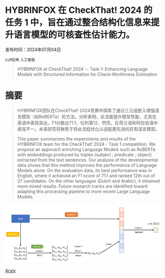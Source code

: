 # HYBRINFOX 在 CheckThat! 2024 的任务 1 中，旨在通过整合结构化信息来提升语言模型的可核查性估计能力。

发布时间：2024年07月04日

`LLM应用` `人工智能`

> HYBRINFOX at CheckThat! 2024 -- Task 1: Enhancing Language Models with Structured Information for Check-Worthiness Estimation

# 摘要

> HYBRINFOX团队在CheckThat! 2024竞赛中探索了通过三元组嵌入增强语言模型（如RoBERTa）的方法。分析表明，此法能提升模型性能，尤其在英语中表现突出，F1分数达71.1，位列第12。然而，在荷兰语和阿拉伯语中表现不一。未来研究将聚焦于将此流程优化以适配更先进的巨型语言模型。

> This paper summarizes the experiments and results of the HYBRINFOX team for the CheckThat! 2024 - Task 1 competition. We propose an approach enriching Language Models such as RoBERTa with embeddings produced by triples (subject ; predicate ; object) extracted from the text sentences. Our analysis of the developmental data shows that this method improves the performance of Language Models alone. On the evaluation data, its best performance was in English, where it achieved an F1 score of 71.1 and ranked 12th out of 27 candidates. On the other languages (Dutch and Arabic), it obtained more mixed results. Future research tracks are identified toward adapting this processing pipeline to more recent Large Language Models.

![HYBRINFOX 在 CheckThat! 2024 的任务 1 中，旨在通过整合结构化信息来提升语言模型的可核查性估计能力。](../../../paper_images/2407.03850/x1.png)

[Arxiv](https://arxiv.org/abs/2407.03850)